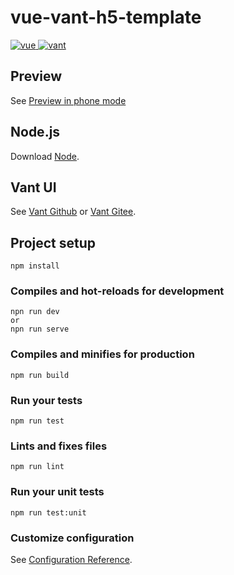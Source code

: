 # vue-vant-h5-template

<p align="left">
  <a href="https://github.com/vuejs/vue">
    <img src="https://img.shields.io/badge/vue-2.6.11-brightgreen.svg" alt="vue">
  </a>
  <a href="https://github.com/youzan/vant">
    <img src="https://img.shields.io/badge/vant-2.5.4-brightgreen.svg" alt="vant">
  </a>
</p>

## Preview

See [Preview in phone mode](https://juminp.github.io/vue-vant-h5-template/dist/index.html)

## Node.js

Download [Node](https://nodejs.org/en/download/).

## Vant UI

See [Vant Github](https://youzan.github.io/vant/) or
[Vant Gitee](https://vant-contrib.gitee.io/vant/).

## Project setup

```
npm install
```

### Compiles and hot-reloads for development

```
npn run dev
or
npn run serve
```

### Compiles and minifies for production

```
npm run build
```

### Run your tests

```
npm run test
```

### Lints and fixes files

```
npm run lint
```

### Run your unit tests

```
npm run test:unit
```

### Customize configuration

See [Configuration Reference](https://cli.vuejs.org/config/).
